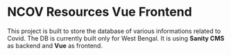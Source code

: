 # NCOV Resources Vue Frontend

This project is built to store the database of various informations related to Covid.
The DB is currently built only for West Bengal.
It is using **Sanity CMS** as backend and **Vue** as frontend.
